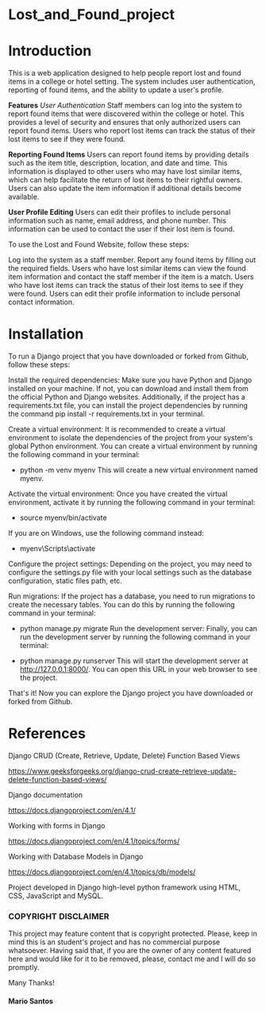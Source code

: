 # Lost_and_Found_project

<h1><b>Introduction</h1></b>
This is a web application designed to help people report lost and found items in a college or hotel setting. The system includes user authentication, reporting of found items, and the ability to update a user's profile.

<b>Features</b>
<i>User Authentication</i>
Staff members can log into the system to report found items that were discovered within the college or hotel. This provides a level of security and ensures that only authorized users can report found items. Users who report lost items can track the status of their lost items to see if they were found.

<b>Reporting Found Items</b>
Users can report found items by providing details such as the item title, description, location, and date and time. This information is displayed to other users who may have lost similar items, which can help facilitate the return of lost items to their rightful owners. Users can also update the item information if additional details become available.

<b>User Profile Editing</b>
Users can edit their profiles to include personal information such as name, email address, and phone number. This information can be used to contact the user if their lost item is found.

To use the Lost and Found Website, follow these steps:

Log into the system as a staff member.
Report any found items by filling out the required fields.
Users who have lost similar items can view the found item information and contact the staff member if the item is a match.
Users who have lost items can track the status of their lost items to see if they were found.
Users can edit their profile information to include personal contact information.

<h1><b>Installation</b></h1>

To run a Django project that you have downloaded or forked from Github, follow these steps:

Install the required dependencies: Make sure you have Python and Django installed on your machine. If not, you can download and install them from the official Python and Django websites. Additionally, if the project has a requirements.txt file, you can install the project dependencies by running the command pip install -r requirements.txt in your terminal.

Create a virtual environment: It is recommended to create a virtual environment to isolate the dependencies of the project from your system's global Python environment. You can create a virtual environment by running the following command in your terminal:


- python -m venv myenv
This will create a new virtual environment named myenv.

Activate the virtual environment: Once you have created the virtual environment, activate it by running the following command in your terminal:

- source myenv/bin/activate

If you are on Windows, use the following command instead:


- myenv\Scripts\activate

Configure the project settings: Depending on the project, you may need to configure the settings.py file with your local settings such as the database configuration, static files path, etc.

Run migrations: If the project has a database, you need to run migrations to create the necessary tables. You can do this by running the following command in your terminal:


- python manage.py migrate
Run the development server: Finally, you can run the development server by running the following command in your terminal:


- python manage.py runserver
This will start the development server at http://127.0.0.1:8000/. You can open this URL in your web browser to see the project.

That's it! Now you can explore the Django project you have downloaded or forked from Github.


<h1><b>References</b></h1>
Django CRUD (Create, Retrieve, Update, Delete) Function Based Views

https://www.geeksforgeeks.org/django-crud-create-retrieve-update-delete-function-based-views/

Django documentation

https://docs.djangoproject.com/en/4.1/

Working with forms in Django

https://docs.djangoproject.com/en/4.1/topics/forms/

Working with Database Models in Django

https://docs.djangoproject.com/en/4.1/topics/db/models/


Project developed in Django high-level python framework using HTML, CSS, JavaScript and MySQL.


<h3><b>COPYRIGHT DISCLAIMER</b></h3>

This project may feature content that is copyright protected. Please, keep in mind this is an student's project and has no commercial purpose whatsoever. Having said that, if you are the owner of any content featured here and would like for it to be removed, please, contact me and I will do so promptly.

Many Thanks!

<b><h4>Mario Santos</b></h4>
